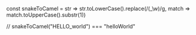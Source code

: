 const snakeToCamel = str => str.toLowerCase().replace(/(_\w)/g, match => match.toUpperCase().substr(1))

// snakeToCamel("HELLO_world") === "helloWorld"
